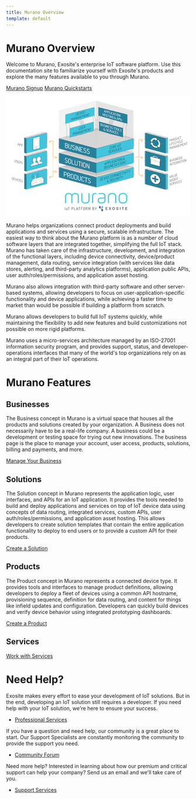 ```yaml
---
title: Murano Overview
template: default
---
```


# Murano Overview

Welcome to Murano, Exosite's enterprise IoT software platform. Use this documentation site to familiarize yourself with Exosite's products and explore the many features available to you through Murano.

<a class="btn orange" href="https://exosite.com/business/signup">Murano Signup</a>
<a class="btn orange" href="/quickstarts">Murano Quickstarts</a>

![murano overview image](/assets/platform_overview.png)

Murano helps organizations connect product deployments and build applications and services using a secure, scalable infrastructure. The easiest way to think about the Murano platform is as a number of cloud software layers that are integrated together, simplifying the full IoT stack. Murano has taken care of the infrastructure, development, and integration of the functional layers, including device connectivity, device/product management, data routing, service integration (with services like data stores, alerting, and third-party analytics platforms), application public APIs, user auth/roles/permissions, and application asset hosting. 

Murano also allows integration with third-party software and other server-based systems, allowing developers to focus on user-application-specific functionality and device applications, while achieving a faster time to market than would be possible if building a platform from scratch. 

Murano allows developers to build full IoT systems quickly, while maintaining the flexibility to add new features and build customizations not possible on more rigid platforms.

Murano uses a micro-services architecture managed by an ISO-27001 information security program, and provides support, status, and developer-operations interfaces that many of the world's top organizations rely on as an integral part of their IoT operations. 

# Murano Features

## Businesses

The Business concept in Murano is a virtual space that houses all the products and solutions created by your organization. A Business does not necessarily have to be a real-life company. A business could be a development or testing space for trying out new innovations. The business page is the place to manage your account, user access, products, solutions, billing and payments, and more.

[Manage Your Business](/guides/manage-business/)

## Solutions

The Solution concept in Murano represents the application logic, user interfaces, and APIs for an IoT application. It provides the tools needed to build and deploy applications and services on top of IoT device data using concepts of data routing, integrated services, custom APIs, user auth/roles/permissions, and application asset hosting. This allows developers to create solution templates that contain the entire application functionality to deploy to end users or to provide a custom API for their products.

[Create a Solution](/guides/create-solution/)

## Products

The Product concept in Murano represents a connected device type. It provides tools and interfaces to manage product definitions, allowing developers to deploy a fleet of devices using a common API hostname, provisioning sequence, definition for data routing, and content for things like infield updates and configuration. Developers can quickly build devices and verify device behavior using integrated prototyping dashboards.

[Create a Product](/guides/create-product/)

## Services

[Work with Services](/reference/services/)

# Need Help?

Exosite makes every effort to ease your development of IoT solutions. But in the end, developing an IoT solution still requires a developer. If you need help with your IoT solution, we're here to ensure your success.


- [Professional Services](https://exosite.com/services/professional-services/)

If you have a question and need help, our community is a great place to start. Our Support Specialists are constantly monitoring the community to provide the support you need.

- [Community Forum](https://community.exosite.com/)

Need more help? Interested in learning about how our premium and critical support can help your company? Send us an email and we'll take care of you.

- [Support Services](https://support.exosite.com/hc/)


